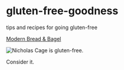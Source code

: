 # gluten-free-goodness
tips and recipes for going gluten-free

[Modern Bread & Bagel](https://www.modernbreadandbagel.com/)




![Nicholas Cage is gluten-free.](https://www.placecage.com/g/200/300)

Consider it.

